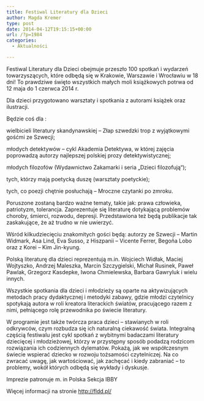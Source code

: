 ```yaml
---
title: Festiwal Literatury dla Dzieci
author: Magda Kremer
type: post
date: 2014-04-12T19:15:15+00:00
url: /?p=1984
categories:
  - Aktualności

---
```

Festiwal Literatury dla Dzieci obejmuje przeszło 100 spotkań i wydarzeń towarzyszących, które odbędą się w Krakowie, Warszawie i Wrocławiu w 18 dni! To prawdziwe święto wszystkich małych moli książkowych potrwa od 12 maja do 1 czerwca 2014 r.

Dla dzieci przygotowano warsztaty i spotkania z autorami książek oraz ilustracji.

Będzie coś dla :

wielbicieli literatury skandynawskiej – Złap szwedzki trop z wyjątkowymi gośćmi ze Szwecji;

młodych detektywów – cykl Akademia Detektywa, w której zajęcia poprowadzą autorzy najlepszej polskiej prozy detektywistycznej;

młodych filozofów (Wydawnictwo Zakamarki i seria „Dzieci filozofują“);

tych, którzy mają poetycką duszę (warsztaty poetyckie);

tych, co poezji chętnie posłuchają – Mroczne czytanki po zmroku.

 

Poruszone zostaną bardzo ważne tematy, takie jak: prawa człowieka, patriotyzm, tolerancja. Zaprezentuje się literaturę dotykającą problemów choroby, śmierci, rozwodu, depresji. Przedstawiona też będą publikacje tak zaskakujące, że aż trudno w nie uwierzyć.

Wśród kilkudziecięciu znakomitych gości będą: autorzy ze Szwecji – Martin Widmark, Asa Lind, Eva Susso, z Hiszpanii &#8211; Vicente Ferrer, Begoña Lobo oraz z Korei &#8211; Kim Jin-kyung.

Polską literaturę dla dzieci reprezentują m.in. Wojciech Widłak, Maciej Wojtyszko, Andrzej Maleszka, Marcin Szczygielski, Michał Rusinek, Paweł Pawlak, Grzegorz Kasdepke, Iwona Chmielewska, Barbara Gawryluk i wielu innych.

Wszystkie spotkania dla dzieci i młodzieży są oparte na aktywizujących metodach pracy dydaktycznej i metodyki zabawy, gdzie młodzi czytelnicy spotykają autora w roli kreatora literackich światów, pracującego razem z nimi, pełniącego rolę przewodnika po świecie literatury.

W programie jest także twórcza praca dzieci &#8211; stawianych w roli odkrywców, czym rozbudza się ich naturalną ciekawość świata. Integralną częścią festiwalu jest cykl spotkań z wybitnymi badaczami literatury dziecięcej i młodzieżowej, którzy w przystępny sposób podadzą rodzicom rozwiązania ich codziennych dylematów. Pokażą, jak we współczesnym świecie wspierać dziecko w rozwoju tożsamości czytelniczej. Na co zwracać uwagę, jak wartościować, jak zachęcać i kiedy zabraniać &#8211; to problemy, wokół których odbędą się wykłady i dyskusje.

Imprezie patronuje m. in Polska Sekcja IBBY

Więcej informacji na stronie http://fldd.pl/

 

